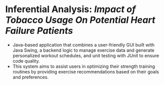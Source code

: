 # Inferential Analysis: _Impact of Tobacco Usage On Potential Heart Failure Patients_

- Java-based application that combines a user-friendly GUI built with Java Swing, a backend logic to manage exercise data and generate
  personalized workout schedules, and unit testing with JUnit to ensure code quality.
- This system aims to assist users in optimizing their strength training routines by providing exercise recommendations based on their goals and preferences.
